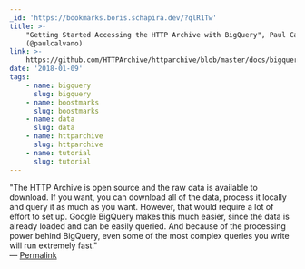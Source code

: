 ```yaml
---
_id: 'https://bookmarks.boris.schapira.dev/?qlR1Tw'
title: >-
    "Getting Started Accessing the HTTP Archive with BigQuery", Paul Calvano
    (@paulcalvano)
link: >-
    https://github.com/HTTPArchive/httparchive/blob/master/docs/bigquery-gettingstarted.md
date: '2018-01-09'
tags:
    - name: bigquery
      slug: bigquery
    - name: boostmarks
      slug: boostmarks
    - name: data
      slug: data
    - name: httparchive
      slug: httparchive
    - name: tutorial
      slug: tutorial
---
```


&quot;The HTTP Archive is open source and the raw data is available to download.
If you want, you can download all of the data, process it locally and query it
as much as you want. However, that would require a lot of effort to set up.
Google BigQuery makes this much easier, since the data is already loaded and can
be easily queried. And because of the processing power behind BigQuery, even
some of the most complex queries you write will run extremely fast.&quot;
<br>&#8212;
<a href="https://bookmarks.boris.schapira.dev/?qlR1Tw" title="Permalink">Permalink</a>
